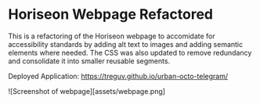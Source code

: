 # Horiseon Webpage Refactored
This is a refactoring of the Horiseon webpage to accomidate for accessibility standards by adding alt text to images and adding semantic elements where needed. The CSS was also updated to remove redundancy and consolidate it into smaller reusable segments.

Deployed Application:
https://treguv.github.io/urban-octo-telegram/

![Screenshot of webpage][assets/webpage.png]